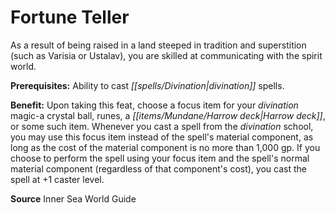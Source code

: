 ﻿---
cssclass: [feats]

---
# Fortune Teller

As a result of being raised in a land steeped in tradition and superstition (such as Varisia or Ustalav), you are skilled at communicating with the spirit world.

**Prerequisites:** Ability to cast _[[spells/Divination|divination]]_ spells.

**Benefit:** Upon taking this feat, choose a focus item for your _divination_ magic-a crystal ball, runes, a _[[items/Mundane/Harrow deck|Harrow deck]]_, or some such item. Whenever you cast a spell from the _divination_ school, you may use this focus item instead of the spell's material component, as long as the cost of the material component is no more than 1,000 gp. If you choose to perform the spell using your focus item and the spell's normal material component (regardless of that component's cost), you cast the spell at +1 caster level.

**Source** Inner Sea World Guide